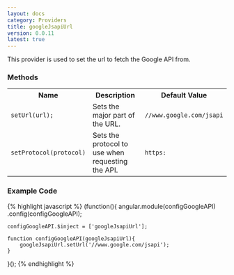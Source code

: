 ```yaml
---
layout: docs
category: Providers
title: googleJsapiUrl
version: 0.0.11
latest: true
---
```


This provider is used to set the url to fetch the Google API from.

### Methods
<table class="table">
    <tr>
        <th>Name</th>
        <th>Description</th>
        <th>Default Value</th>
    </tr>
    <tr>
        <td><p><code>setUrl(url);</code></p></td>
        <td>Sets the major part of the URL.</td>
        <td><p><code>//www.google.com/jsapi</code></p></td>
    </tr>
    <tr>
        <td><p><code>setProtocol(protocol)</code></p></td>
        <td>Sets the protocol to use when requesting the API.</td>
        <td><p><code>https:</code></p></td>
    </tr>
</table>

### Example Code
{% highlight javascript %}
(function(){
    angular.module(configGoogleAPI)
        .config(configGoogleAPI);
    
    configGoogleAPI.$inject = ['googleJsapiUrl'];
    
    function configGoogleAPI(googleJsapiUrl){
        googleJsapiUrl.setUrl('//www.google.com/jsapi');
    }
}();
{% endhighlight %}